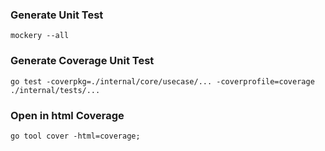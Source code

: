 ### Generate Unit Test
 `mockery --all`

### Generate Coverage Unit Test
`go test -coverpkg=./internal/core/usecase/... -coverprofile=coverage ./internal/tests/...  `

### Open in html Coverage
`go tool cover -html=coverage; `